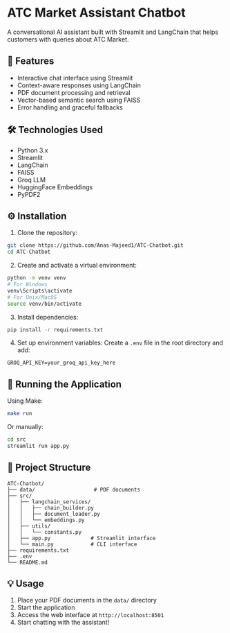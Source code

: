 # ATC Market Assistant Chatbot

A conversational AI assistant built with Streamlit and LangChain that helps customers with queries about ATC Market.

## 🌟 Features

- Interactive chat interface using Streamlit
- Context-aware responses using LangChain
- PDF document processing and retrieval
- Vector-based semantic search using FAISS
- Error handling and graceful fallbacks

## 🛠️ Technologies Used

- Python 3.x
- Streamlit
- LangChain
- FAISS
- Groq LLM
- HuggingFace Embeddings
- PyPDF2

## ⚙️ Installation

1. Clone the repository:
```bash
git clone https://github.com/Anas-Majeed1/ATC-Chatbot.git
cd ATC-Chatbot
```

2. Create and activate a virtual environment:
```bash
python -m venv venv
# For Windows
venv\Scripts\activate
# For Unix/MacOS
source venv/bin/activate
```

3. Install dependencies:
```bash
pip install -r requirements.txt
```

4. Set up environment variables:
Create a `.env` file in the root directory and add:
```env
GROQ_API_KEY=your_groq_api_key_here
```

## 🚀 Running the Application

Using Make:
```bash
make run
```

Or manually:
```bash
cd src
streamlit run app.py
```

## 📁 Project Structure

```
ATC-Chatbot/
├── data/                   # PDF documents
├── src/
│   ├── langchain_services/
│   │   ├── chain_builder.py
│   │   ├── document_loader.py
│   │   └── embeddings.py
│   ├── utils/
│   │   └── constants.py
│   ├── app.py             # Streamlit interface
│   └── main.py            # CLI interface
├── requirements.txt
├── .env
└── README.md
```

## 💡 Usage

1. Place your PDF documents in the `data/` directory
2. Start the application
3. Access the web interface at `http://localhost:8501`
4. Start chatting with the assistant!